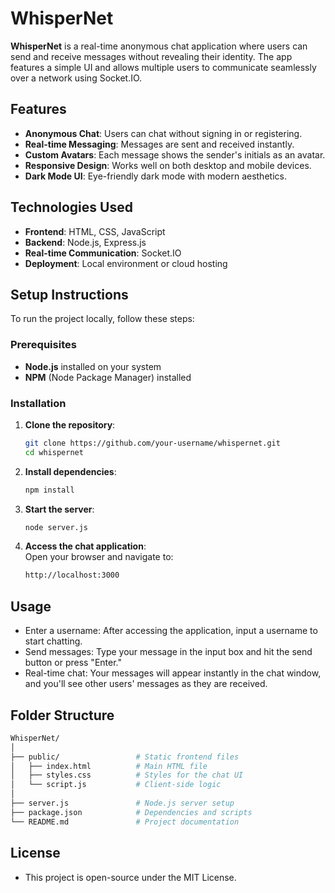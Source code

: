# WhisperNet

**WhisperNet** is a real-time anonymous chat application where users can send and receive messages without revealing their identity. The app features a simple UI and allows multiple users to communicate seamlessly over a network using Socket.IO.

## Features

- **Anonymous Chat**: Users can chat without signing in or registering.
- **Real-time Messaging**: Messages are sent and received instantly.
- **Custom Avatars**: Each message shows the sender's initials as an avatar.
- **Responsive Design**: Works well on both desktop and mobile devices.
- **Dark Mode UI**: Eye-friendly dark mode with modern aesthetics.

## Technologies Used

- **Frontend**: HTML, CSS, JavaScript
- **Backend**: Node.js, Express.js
- **Real-time Communication**: Socket.IO
- **Deployment**: Local environment or cloud hosting

## Setup Instructions

To run the project locally, follow these steps:

### Prerequisites

- **Node.js** installed on your system
- **NPM** (Node Package Manager) installed

### Installation

1. **Clone the repository**:
    ```bash
    git clone https://github.com/your-username/whispernet.git
    cd whispernet
    ```

2. **Install dependencies**:
    ```bash
    npm install
    ```
3. **Start the server**:
    ```bash
    node server.js
    ```

4. **Access the chat application**:  
   Open your browser and navigate to:
   ```bash
   http://localhost:3000
   ```


## Usage
- Enter a username: After accessing the application, input a username to start chatting.
- Send messages: Type your message in the input box and hit the send button or press "Enter."
- Real-time chat: Your messages will appear instantly in the chat window, and you'll see other users' messages as they are received.

## Folder Structure
```bash
WhisperNet/
│
├── public/                 # Static frontend files
│   ├── index.html          # Main HTML file
│   ├── styles.css          # Styles for the chat UI
│   └── script.js           # Client-side logic
│
├── server.js               # Node.js server setup
├── package.json            # Dependencies and scripts
└── README.md               # Project documentation

```
## License
- This project is open-source under the MIT License.
